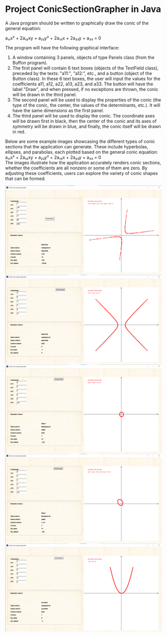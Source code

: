 # Project ConicSectionGrapher in Java
A Java program should be written to graphically draw the conic of the general equation:

a₁₁x² + 2a₁₂xy + a₂₂y² + 2a₁₃x + 2a₂₃y + a₃₃ = 0

The program will have the following graphical interface:

1. A window containing 3 panels, objects of type Panels class (from the Buffon program).  
2. The first panel will contain 6 text boxes (objects of the TextField class), preceded by the texts: "a11:", "a12:", etc., and a button (object of the Button class). In these 6 text boxes, the user will input the values for the coefficients a11, a12, a22, a13, a23, and a33. The button will have the label "Draw", and when pressed, if no exceptions are thrown, the conic will be drawn in the third panel.  
3. The second panel will be used to display the properties of the conic (the type of the conic, the center, the values of the determinants, etc.). It will have the same dimensions as the first panel.  
4. The third panel will be used to display the conic. The coordinate axes will be drawn first in black, then the center of the conic and its axes of symmetry will be drawn in blue, and finally, the conic itself will be drawn in red.

Below are some example images showcasing the different types of conic sections that the application can generate. These include hyperbolas, ellipses, and parabolas, each plotted based on the general conic equation:  
a₁₁x² + 2a₁₂xy + a₂₂y² + 2a₁₃x + 2a₂₃y + a₃₃ = 0  
The images illustrate how the application accurately renders conic sections, whether the coefficients are all nonzero or some of them are zero. By adjusting these coefficients, users can explore the variety of conic shapes that can be formed.  

![Alt text](images/hiperbole1.png)
![Alt text](images/hiperbole2.png)  
![Alt text](images/elipsa.png)  
![Alt text](images/elipsa2.png)  
![Alt text](images/parabola.png)  
